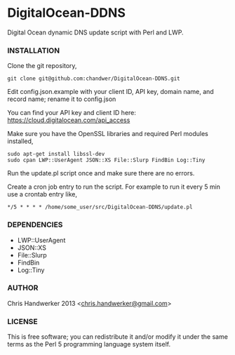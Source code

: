 DigitalOcean-DDNS
=================

Digital Ocean dynamic DNS update script with Perl and LWP.

### INSTALLATION

Clone the git repository,

	git clone git@github.com:chandwer/DigitalOcean-DDNS.git

Edit config.json.example with your client ID, API key, domain name, and record name; rename it to config.json

You can find your API key and client ID here: https://cloud.digitalocean.com/api_access

Make sure you have the OpenSSL libraries and required Perl modules installed,

	sudo apt-get install libssl-dev
	sudo cpan LWP::UserAgent JSON::XS File::Slurp FindBin Log::Tiny

Run the update.pl script once and make sure there are no errors.

Create a cron job entry to run the script. For example to run it every 5 min use a crontab entry like,

	*/5 * * * * /home/some_user/src/DigitalOcean-DDNS/update.pl

### DEPENDENCIES
* LWP::UserAgent
* JSON::XS
* File::Slurp
* FindBin
* Log::Tiny

### AUTHOR

Chris Handwerker 2013 <<chris.handwerker@gmail.com>>

### LICENSE

This is free software; you can redistribute it and/or modify it under
the same terms as the Perl 5 programming language system itself.
